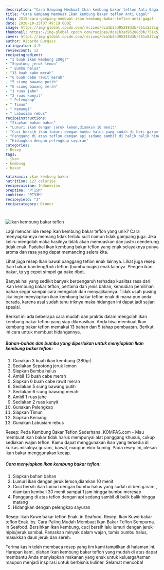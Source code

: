 ```yaml
---
description: "Cara Gampang Membuat Ikan kembung bakar teflon Anti Gagal"
title: "Cara Gampang Membuat Ikan kembung bakar teflon Anti Gagal"
slug: 2515-cara-gampang-membuat-ikan-kembung-bakar-teflon-anti-gagal
date: 2020-10-25T07:49:10.600Z
image: https://img-global.cpcdn.com/recipes/dca1b3ad95288d3b/751x532cq70/ikan-kembung-bakar-teflon-foto-resep-utama.jpg
thumbnail: https://img-global.cpcdn.com/recipes/dca1b3ad95288d3b/751x532cq70/ikan-kembung-bakar-teflon-foto-resep-utama.jpg
cover: https://img-global.cpcdn.com/recipes/dca1b3ad95288d3b/751x532cq70/ikan-kembung-bakar-teflon-foto-resep-utama.jpg
author: Ricardo Burgess
ratingvalue: 4.9
reviewcount: 12
recipeingredient:
- "3 buah ikan kembung 280gr"
- "Sepotong jeruk lemon"
- " Bumbu halus"
- "13 buah cabe merah"
- "6 buah cabe rawit merah"
- "5 siung bawang putih"
- "6 siung bawang merah"
- "1 ruas jahe"
- "2 ruas kunyit"
- " Pelengkap"
- " Timun"
- " Kemangi"
- " Labusiam rebus"
recipeinstructions:
- "Siapkan bahan bahan"
- "Lumuri ikan dengan jeruk lemon,diamkan 10 menit"
- "Cuci bersih ikan lumuri dengan bumbu halus yang sudah di beri garam,, diamkan kembali 30 menit sampai 1 jam hingga bumbu meresap"
- "Panggang di atas teflon dengan api sedang sambil di balik balik hingga matang"
- "Hidangkan dengan pelengkap sayuran"
categories:
- Resep
tags:
- ikan
- kembung
- bakar

katakunci: ikan kembung bakar 
nutrition: 127 calories
recipecuisine: Indonesian
preptime: "PT15M"
cooktime: "PT33M"
recipeyield: "3"
recipecategory: Dinner

---
```



![Ikan kembung bakar teflon](https://img-global.cpcdn.com/recipes/dca1b3ad95288d3b/751x532cq70/ikan-kembung-bakar-teflon-foto-resep-utama.jpg)

Lagi mencari ide resep ikan kembung bakar teflon yang unik? Cara menyiapkannya memang tidak terlalu sulit namun tidak gampang juga. Jika keliru mengolah maka hasilnya tidak akan memuaskan dan justru cenderung tidak enak. Padahal ikan kembung bakar teflon yang enak selayaknya punya aroma dan rasa yang dapat memancing selera kita.

Lihat juga resep Ikan bawal panggang teflon enak lainnya. Lihat juga resep Ikan bakar bandeng/bolu teflon (bumbu bugis) enak lainnya. Pengen ikan bakar, tp yg cepet simpel ga pake ribet.

Banyak hal yang sedikit banyak berpengaruh terhadap kualitas rasa dari ikan kembung bakar teflon, pertama dari jenis bahan, kemudian pemilihan bahan segar sampai cara mengolah dan menyajikannya. Tidak usah pusing jika ingin menyiapkan ikan kembung bakar teflon enak di mana pun anda berada, karena asal sudah tahu triknya maka hidangan ini dapat jadi sajian spesial.


Berikut ini ada beberapa cara mudah dan praktis dalam mengolah ikan kembung bakar teflon yang siap dikreasikan. Anda bisa membuat Ikan kembung bakar teflon memakai 13 bahan dan 5 tahap pembuatan. Berikut ini cara untuk membuat hidangannya.

<!--inarticleads1-->

##### Bahan-bahan dan bumbu yang diperlukan untuk menyiapkan Ikan kembung bakar teflon:

1. Gunakan 3 buah ikan kembung (280gr)
1. Sediakan Sepotong jeruk lemon
1. Siapkan  Bumbu halus
1. Ambil 13 buah cabe merah
1. Siapkan 6 buah cabe rawit merah
1. Sediakan 5 siung bawang putih
1. Sediakan 6 siung bawang merah
1. Ambil 1 ruas jahe
1. Sediakan 2 ruas kunyit
1. Gunakan  Pelengkap
1. Siapkan  Timun
1. Siapkan  Kemangi
1. Gunakan  Labusiam rebus


Resep: Peda Kembung Bakar Teflon Sederhana. KOMPAS.com - Mau membuat ikan bakar tidak harus mempunyai alat panggang khusus, cukup sediakan wajan teflon. Kamu dapat menggunakan ikan yang tersedia di kulkas misalnya gurami, bawal, maupun ekor kuning. Pada resep ini, olesan ikan bakar menggunakan kecap. 

<!--inarticleads2-->

##### Cara menyiapkan Ikan kembung bakar teflon:

1. Siapkan bahan bahan
1. Lumuri ikan dengan jeruk lemon,diamkan 10 menit
1. Cuci bersih ikan lumuri dengan bumbu halus yang sudah di beri garam,, diamkan kembali 30 menit sampai 1 jam hingga bumbu meresap
1. Panggang di atas teflon dengan api sedang sambil di balik balik hingga matang
1. Hidangkan dengan pelengkap sayuran


Resep: Ikan Kuwe bakar teflon Enak. in Seafood. Resep: Ikan Kuwe bakar teflon Enak. by. Cara Paling Mudah Membuat Ikan Bakar Teflon Sempurna. in Seafood. Bersihkan ikan kembung, cuci bersih lalu lumuri dengan jeruk nipis/jeruk sambal. Panaskan minyak dalam wajan, tumis bumbu halus, masukkan daun jeruk dan sereh. 

Terima kasih telah membaca resep yang tim kami tampilkan di halaman ini. Harapan kami, olahan Ikan kembung bakar teflon yang mudah di atas dapat membantu Anda menyiapkan makanan yang enak untuk keluarga/teman maupun menjadi inspirasi untuk berbisnis kuliner. Selamat mencoba!
